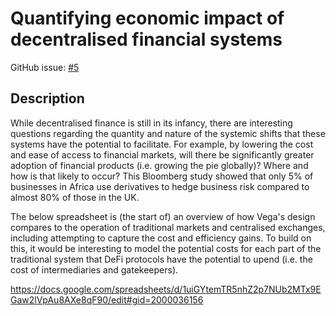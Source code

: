 # Quantifying economic impact of decentralised financial systems

GitHub issue: [#5](https://github.com/vegaprotocol/research/issues/5)

## Description

While decentralised finance is still in its infancy, there are interesting questions regarding the quantity and nature of the systemic shifts that these systems have the potential to facilitate. For example, by lowering the cost and ease of access to financial markets, will there be significantly greater adoption of financial products (i.e. growing the pie globally)? Where and how is that likely to occur? This Bloomberg study showed that only 5% of businesses in Africa use derivatives to hedge business risk compared to almost 80% of those in the UK.

The below spreadsheet is (the start of) an overview of how Vega's design compares to the operation of traditional markets and centralised exchanges, including attempting to capture the cost and efficiency gains. To build on this, it would be interesting to model the potential costs for each part of the traditional system that DeFi protocols have the potential to upend (i.e. the cost of intermediaries and gatekeepers).

https://docs.google.com/spreadsheets/d/1uiGYtemTR5nhZ2p7NUb2MTx9EGaw2lVpAu8AXe8qF90/edit#gid=2000036156
